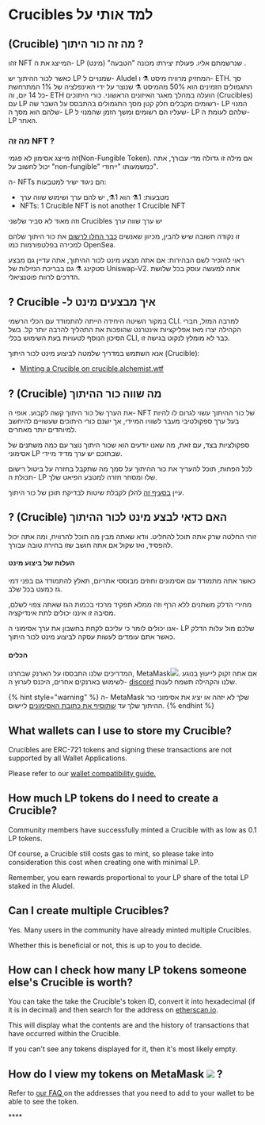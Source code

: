 # Crucibles למד אותי על

## \(Crucible\) מה זה כור היתוך ?

זהו NFT המייצג את ה- LP שנרשמתם אליו. פעולת יצירתו מכונה "הטבעה" \(מינט\) .

כאשר לכור ההיתוך יש LP שמנויים ל- Aludel המחזיק מרוויח מיסט ⚗️ ו- ETH. סך התגמולים הזמינים הוא 50% מהמיסט ️⚗️ שנוצר על ידי האינפלציה של 1% המתרחשת כל 14 יום, וה- ETH הועלה במהלך מאגר האיזונים הראשוני. כורי היתוכים \(Crucibles\) עם LP רשומים מקבלים חלק קטן מסך התגמולים בהתבסס על השבר שה- LP המנוי שלהם הוא מסך ה- LP שעליו הם רשומים ומשך הזמן שהמנוי ל- LP שלהם לעומת ה- LP האחר.

### מה זה NFT ?

זה מייצג אסימון לא פגמי\(Non-Fungible Token\). אם מילה זו גדולה מדי עבורך, אתה יכול לחשוב על "non-fungible" כמשמעותו "ייחודי".

ה- NFTs הם ניגוד ישיר למטבעות:

* מטבעות: 1⚗️ הוא 1⚗️, יש להם ערך ושימוש שווה ערך
* NFTs: 1 Crucible NFT is not another 1 Crucible NFT 

וזה מאוד לא סביר שלשני Crucibles יש ערך שווה ערך

זו נקודה חשובה שיש להבין, מכיוון שאנשים [כבר החלו לרשום](https://opensea.io/assets/0x54e0395cfb4f39bef66dbcd5bd93cca4e9273d56/620479970925497750675476517677400441094103376596) את כור היתוך שלהם למכירה בפלטפורמות כמו OpenSea.

ראוי להזכיר לשם הבהירות: אם אתה מבצע מינט לכור ההיתוך, אתה עדיין גם מבצע סטקינג ⚗️ גם בבריכת הנזילות של Uniswap-V2. אתה למעשה עוסק בכל שלושת הדרכים לרווח פוטנציאלי.

## ? Crucible -איך מבצעים מינט ל 

במקור השיטה היחידה הייתה להתמודד עם הכלי הרשמי CLI. למרבה המזל, חברי הקהילה יצרו מאז אפליקציות אינטרנט שהופכות את התהליך להרבה יותר קל. בשל הסיכון הנוסף לטעויות בעת השימוש בכלי CLI, כבר לא מומלץ לנקוט בגישה זו.

אנא השתמש במדריך שלמטה לביצוע מינט לכור היתוך \(Crucible\):

* [Minting a Crucible on crucible.alchemist.wtf](guides-crucible.alchemist.wtf/)

## ? \(Crucible\) מה שווה כור ההיתוך  

את הערך של כור היתוך קשה לקבוע. אופי ה- NFT של כור ההיתוך עשוי לגרום לו להיות בעל ערך ספקולטיבי מעבר לשוויו המיידי, אך ישנם כורי היתוכים שעשויים להיחשב למיוחדים יותר מאחרים.

ספקולציות בצד, עם זאת, מה שאנו יודעים הוא שכור היתוך נוצר עם כמה משתנים של אסימוני LP שבתוכם יש ערך מדיד מיידי.

לכל הפחות, תוכל להעריך את כור ההיתוך על סמך מה שתקבל בחזרה על ביטול רישום תכולת ה- LP שלו ומסחר חזרה למטבע הפיאט שלך.

עיין  [בסעיף זה](teach-me-about-crucibles.md#how-can-i-check-how-many-lp-tokens-someone-elses-crucible-is-worth) להלן לקבלת שיטות לבדיקת תוכן של כור היתוך.

##  ? \(Crucible\) האם כדאי לבצע מינט לכור ההיתוך

זוהי החלטה שרק אתה תוכל להחליט. וודא שאתה מבין מה תוכל להרוויח, ומה אתה יכול להפסיד, ואז שקול אם אתה חושב שזו בחירה טובה עבורך.

####  העלות של ביצוע מינט

כאשר אתה מתמודד עם אסימונים וחוזים מבוססי אתריום, תאלץ להתמודד גם בפני דמי גז כמעט בכל שלב.

מחירי הדלק משתנים ללא הרף וזה ממלא תפקיד מרכזי בכמות הגז שאתה צפוי לשלם, מסיבה זו איננו יכולים לתת אינדיקציה.

אנו יכולים לומר כי עליכם לקחת בחשבון את ערך אסימוני ה- LP שלכם מול עלות הדלק כאשר אתם עומדים לעשות עסקה לביצוע מינט לכור היתוך.

#### הכלים

המדריכים שלנו התבססו על הארנק שבחרנו, MetaMask![](../.gitbook/assets/metamask-fox.svg). אם אתה זקוק לייעוץ בנוגע לשימוש בארנקים אחרים, היכנס לערוץ ה- [discord](http://discord.alchemist.wtf) שלנו והקהילה תשמח לענות.

{% hint style="warning" %}
ה- MetaMask שלך לא יזהה או יציג את אסימוני כור ההיתוך שלך עד [שתוסיף את כתובת האסימונים](faq.md#why-cant-i-see-my-mist-in-my-wallet) ליישום.
{% endhint %}



## What wallets can I use to store my Crucible?

Crucibles are ERC-721 tokens and signing these transactions are not supported by all Wallet Applications. 

Please refer to our [wallet compatibility guide.](wallet-compatibility.md)

## How much LP tokens do I need to create a Crucible?

Community members have successfully minted a Crucible with as low as 0.1 LP tokens.

Of course, a Crucible still costs gas to mint, so please take into consideration this cost when creating one with minimal LP.

Remember, you earn rewards proportional to your LP share of the total LP staked in the Aludel.

## Can I create multiple Crucibles?

Yes. Many users in the community have already minted multiple Crucibles.

Whether this is beneficial or not, this is up to you to decide.

## How can I check how many LP tokens someone else's Crucible is worth?

You can take the take the Crucible's token ID, convert it into hexadecimal \(if it is in decimal\) and then search for the address on [etherscan.io](https://etherscan.io).

This will display what the contents are and the history of transactions that have occurred within the Crucible.

If you can't see any tokens displayed for it, then it's most likely empty.

## How do I view my tokens on MetaMask ![](../.gitbook/assets/metamask-fox.svg) ?

Refer to [our FAQ ](faq.md#why-cant-i-see-my-mist-in-my-wallet)on the addresses that you need to add to your wallet to be able to see the token.

\*\*\*\*

